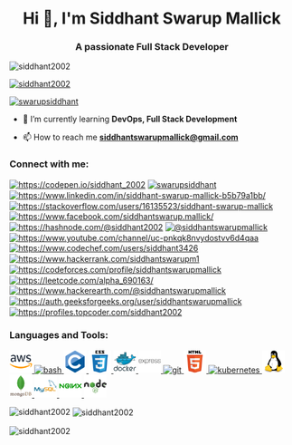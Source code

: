 <h1 align="center">Hi 👋, I'm Siddhant Swarup Mallick</h1>
<h3 align="center">A passionate Full Stack Developer</h3>

<p align="left"> <img src="https://komarev.com/ghpvc/?username=siddhant2002&label=Profile%20views&color=0e75b6&style=flat" alt="siddhant2002" /> </p>

<p align="left"> <a href="https://github.com/ryo-ma/github-profile-trophy"><img src="https://github-profile-trophy.vercel.app/?username=siddhant2002" alt="siddhant2002" /></a> </p>

<p align="left"> <a href="https://twitter.com/swarupsiddhant" target="blank"><img src="https://img.shields.io/twitter/follow/swarupsiddhant?logo=twitter&style=for-the-badge" alt="swarupsiddhant" /></a> </p>

- 🌱 I’m currently learning **DevOps, Full Stack Development**

- 📫 How to reach me **siddhantswarupmallick@gmail.com**

<h3 align="left">Connect with me:</h3>
<p align="left">
<a href="https://codepen.io/https://codepen.io/siddhant_2002" target="blank"><img align="center" src="https://raw.githubusercontent.com/rahuldkjain/github-profile-readme-generator/master/src/images/icons/Social/codepen.svg" alt="https://codepen.io/siddhant_2002" height="30" width="40" /></a>
<a href="https://twitter.com/swarupsiddhant" target="blank"><img align="center" src="https://raw.githubusercontent.com/rahuldkjain/github-profile-readme-generator/master/src/images/icons/Social/twitter.svg" alt="swarupsiddhant" height="30" width="40" /></a>
<a href="https://linkedin.com/in/https://www.linkedin.com/in/siddhant-swarup-mallick-b5b79a1bb/" target="blank"><img align="center" src="https://raw.githubusercontent.com/rahuldkjain/github-profile-readme-generator/master/src/images/icons/Social/linked-in-alt.svg" alt="https://www.linkedin.com/in/siddhant-swarup-mallick-b5b79a1bb/" height="30" width="40" /></a>
<a href="https://stackoverflow.com/users/https://stackoverflow.com/users/16135523/siddhant-swarup-mallick" target="blank"><img align="center" src="https://raw.githubusercontent.com/rahuldkjain/github-profile-readme-generator/master/src/images/icons/Social/stack-overflow.svg" alt="https://stackoverflow.com/users/16135523/siddhant-swarup-mallick" height="30" width="40" /></a>
<a href="https://fb.com/https://www.facebook.com/siddhantswarup.mallick/" target="blank"><img align="center" src="https://raw.githubusercontent.com/rahuldkjain/github-profile-readme-generator/master/src/images/icons/Social/facebook.svg" alt="https://www.facebook.com/siddhantswarup.mallick/" height="30" width="40" /></a>
<a href="https://hashnode.com/https://hashnode.com/@siddhant2002" target="blank"><img align="center" src="https://raw.githubusercontent.com/rahuldkjain/github-profile-readme-generator/master/src/images/icons/Social/hashnode.svg" alt="https://hashnode.com/@siddhant2002" height="30" width="40" /></a>
<a href="https://medium.com/@siddhantswarupmallick" target="blank"><img align="center" src="https://raw.githubusercontent.com/rahuldkjain/github-profile-readme-generator/master/src/images/icons/Social/medium.svg" alt="@siddhantswarupmallick" height="30" width="40" /></a>
<a href="https://www.youtube.com/c/https://www.youtube.com/channel/uc-pnkqk8nvydostvv6d4qaa" target="blank"><img align="center" src="https://raw.githubusercontent.com/rahuldkjain/github-profile-readme-generator/master/src/images/icons/Social/youtube.svg" alt="https://www.youtube.com/channel/uc-pnkqk8nvydostvv6d4qaa" height="30" width="40" /></a>
<a href="https://www.codechef.com/users/https://www.codechef.com/users/siddhant3426" target="blank"><img align="center" src="https://cdn.jsdelivr.net/npm/simple-icons@3.1.0/icons/codechef.svg" alt="https://www.codechef.com/users/siddhant3426" height="30" width="40" /></a>
<a href="https://www.hackerrank.com/https://www.hackerrank.com/siddhantswarupm1" target="blank"><img align="center" src="https://raw.githubusercontent.com/rahuldkjain/github-profile-readme-generator/master/src/images/icons/Social/hackerrank.svg" alt="https://www.hackerrank.com/siddhantswarupm1" height="30" width="40" /></a>
<a href="https://codeforces.com/profile/https://codeforces.com/profile/siddhantswarupmallick" target="blank"><img align="center" src="https://raw.githubusercontent.com/rahuldkjain/github-profile-readme-generator/master/src/images/icons/Social/codeforces.svg" alt="https://codeforces.com/profile/siddhantswarupmallick" height="30" width="40" /></a>
<a href="https://www.leetcode.com/https://leetcode.com/u/Siddhant_1602/" target="blank"><img align="center" src="https://raw.githubusercontent.com/rahuldkjain/github-profile-readme-generator/master/src/images/icons/Social/leet-code.svg" alt="https://leetcode.com/alpha_690163/" height="30" width="40" /></a>
<a href="https://www.hackerearth.com/https://www.hackerearth.com/@siddhantswarupmallick" target="blank"><img align="center" src="https://raw.githubusercontent.com/rahuldkjain/github-profile-readme-generator/master/src/images/icons/Social/hackerearth.svg" alt="https://www.hackerearth.com/@siddhantswarupmallick" height="30" width="40" /></a>
<a href="https://auth.geeksforgeeks.org/user/https://auth.geeksforgeeks.org/user/siddhantswarupmallick" target="blank"><img align="center" src="https://raw.githubusercontent.com/rahuldkjain/github-profile-readme-generator/master/src/images/icons/Social/geeks-for-geeks.svg" alt="https://auth.geeksforgeeks.org/user/siddhantswarupmallick" height="30" width="40" /></a>
<a href="https://www.topcoder.com/members/https://profiles.topcoder.com/siddhant2002" target="blank"><img align="center" src="https://raw.githubusercontent.com/rahuldkjain/github-profile-readme-generator/master/src/images/icons/Social/topcoder.svg" alt="https://profiles.topcoder.com/siddhant2002" height="30" width="40" /></a>
</p>

<h3 align="left">Languages and Tools:</h3>
<p align="left"> <a href="https://aws.amazon.com" target="_blank" rel="noreferrer"> <img src="https://raw.githubusercontent.com/devicons/devicon/master/icons/amazonwebservices/amazonwebservices-original-wordmark.svg" alt="aws" width="40" height="40"/> </a> <a href="https://www.gnu.org/software/bash/" target="_blank" rel="noreferrer"> <img src="https://www.vectorlogo.zone/logos/gnu_bash/gnu_bash-icon.svg" alt="bash" width="40" height="40"/> </a> <a href="https://www.cprogramming.com/" target="_blank" rel="noreferrer"> <img src="https://raw.githubusercontent.com/devicons/devicon/master/icons/c/c-original.svg" alt="c" width="40" height="40"/> </a> <a href="https://www.w3schools.com/css/" target="_blank" rel="noreferrer"> <img src="https://raw.githubusercontent.com/devicons/devicon/master/icons/css3/css3-original-wordmark.svg" alt="css3" width="40" height="40"/> </a> <a href="https://www.docker.com/" target="_blank" rel="noreferrer"> <img src="https://raw.githubusercontent.com/devicons/devicon/master/icons/docker/docker-original-wordmark.svg" alt="docker" width="40" height="40"/> </a> <a href="https://expressjs.com" target="_blank" rel="noreferrer"> <img src="https://raw.githubusercontent.com/devicons/devicon/master/icons/express/express-original-wordmark.svg" alt="express" width="40" height="40"/> </a> <a href="https://git-scm.com/" target="_blank" rel="noreferrer"> <img src="https://www.vectorlogo.zone/logos/git-scm/git-scm-icon.svg" alt="git" width="40" height="40"/> </a> <a href="https://www.w3.org/html/" target="_blank" rel="noreferrer"> <img src="https://raw.githubusercontent.com/devicons/devicon/master/icons/html5/html5-original-wordmark.svg" alt="html5" width="40" height="40"/> </a> <a href="https://kubernetes.io" target="_blank" rel="noreferrer"> <img src="https://www.vectorlogo.zone/logos/kubernetes/kubernetes-icon.svg" alt="kubernetes" width="40" height="40"/> </a> <a href="https://www.linux.org/" target="_blank" rel="noreferrer"> <img src="https://raw.githubusercontent.com/devicons/devicon/master/icons/linux/linux-original.svg" alt="linux" width="40" height="40"/> </a> <a href="https://www.mongodb.com/" target="_blank" rel="noreferrer"> <img src="https://raw.githubusercontent.com/devicons/devicon/master/icons/mongodb/mongodb-original-wordmark.svg" alt="mongodb" width="40" height="40"/> </a> <a href="https://www.mysql.com/" target="_blank" rel="noreferrer"> <img src="https://raw.githubusercontent.com/devicons/devicon/master/icons/mysql/mysql-original-wordmark.svg" alt="mysql" width="40" height="40"/> </a> <a href="https://www.nginx.com" target="_blank" rel="noreferrer"> <img src="https://raw.githubusercontent.com/devicons/devicon/master/icons/nginx/nginx-original.svg" alt="nginx" width="40" height="40"/> </a> <a href="https://nodejs.org" target="_blank" rel="noreferrer"> <img src="https://raw.githubusercontent.com/devicons/devicon/master/icons/nodejs/nodejs-original-wordmark.svg" alt="nodejs" width="40" height="40"/> </a> </p>

<p><img align="left" src="https://github-readme-stats.vercel.app/api/top-langs?username=siddhant2002&show_icons=true&locale=en&layout=compact" alt="siddhant2002" /></p>

<p>&nbsp;<img align="center" src="https://github-readme-stats.vercel.app/api?username=siddhant2002&show_icons=true&locale=en" alt="siddhant2002" /></p>

<p><img align="center" src="https://github-readme-streak-stats.herokuapp.com/?user=siddhant2002&" alt="siddhant2002" /></p>
